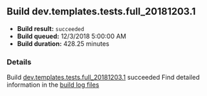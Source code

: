 ## Build dev.templates.tests.full_20181203.1
- **Build result:** `succeeded`
- **Build queued:** 12/3/2018 5:00:00 AM
- **Build duration:** 428.25 minutes
### Details
Build [dev.templates.tests.full_20181203.1](https://winappstudio.visualstudio.com/web/build.aspx?pcguid=a4ef43be-68ce-4195-a619-079b4d9834c2&builduri=vstfs%3a%2f%2f%2fBuild%2fBuild%2f26665) succeeded
Find detailed information in the [build log files](https://uwpctdiags.blob.core.windows.net/buildlogs/dev.templates.tests.full_20181203.1_logs.zip)
